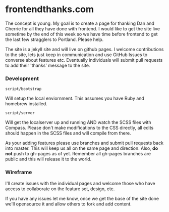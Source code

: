 # frontendthanks.com

The concept is young. My goal is to create a page for thanking Dan and Cherrie for all they have done with frontend. I would like to get the site live sometime by the end of this week so we have time before frontend to get the last few stragglers to Portland. Please help. 

The site is a jekyll site and will live on github pages. I welcome contributions to the site, lets just keep in communication and use GitHub Issues to converse about features etc. Eventually individuals will submit pull requests to add their 'thanks' message to the site. 

### Development

```
script/bootstrap
```

Will setup the local enviornment. This assumes you have Ruby and homebrew installed.

```
script/server
```

Will get the localserver up and running AND watch the SCSS files with Compass. Please don't make modifications to the CSS directly, all edits should happen in the SCSS files and will compile from there. 

As your adding features please use branches and submit pull requests back into master. This will keep us all on the same page and direction. Also, **do not** push to gh-pages as of yet. Remember all gh-pages branches are public and this will release it to the world. 


### Wireframe

I'll create issues with the individual pages and welcome those who have access to collaborate on the feature set, design, etc.

If you have any issues let me know, once we get the base of the site done we'll opensource it and allow others to fork and add content. 

